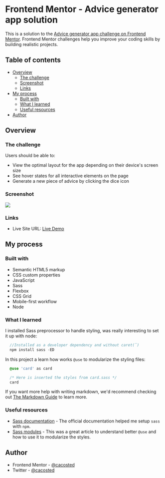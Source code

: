 # Frontend Mentor - Advice generator app solution

This is a solution to the [Advice generator app challenge on Frontend Mentor](https://www.frontendmentor.io/challenges/advice-generator-app-QdUG-13db). Frontend Mentor challenges help you improve your coding skills by building realistic projects.

## Table of contents

- [Overview](#overview)
  - [The challenge](#the-challenge)
  - [Screenshot](#screenshot)
  - [Links](#links)
- [My process](#my-process)
  - [Built with](#built-with)
  - [What I learned](#what-i-learned)
  - [Useful resources](#useful-resources)
- [Author](#author)


## Overview

### The challenge

Users should be able to:

- View the optimal layout for the app depending on their device's screen size
- See hover states for all interactive elements on the page
- Generate a new piece of advice by clicking the dice icon

### Screenshot

![](./screenshot.jpg)

### Links

- Live Site URL: [Live Demo](https://your-live-site-url.com)

## My process

### Built with

- Semantic HTML5 markup
- CSS custom properties
- JavaScript
- Sass
- Flexbox
- CSS Grid
- Mobile-first workflow
- Node

### What I learned

I installed Sass preprocessor to handle styling, was really interesting to set it up with node:

```js
  //Installed as a developer dependency and without caret(ˆ)
  npm install sass -ED
```

In this project a learn how works `@use` to modularize the styling files:
```css
  @use 'card' as card

  /* Here is inserted the styles from card.sass */
  card
```

If you want more help with writing markdown, we'd recommend checking out [The Markdown Guide](https://www.markdownguide.org/) to learn more.

### Useful resources

- [Sass documentation](https://sass-lang.com/) - The official documentation helped me setup `sass` with `npm`.
- [Sass modules](https://css-tricks.com/introducing-sass-modules/) - This was a great article to understand better `@use` and how to use it to modularize the styles.

## Author

- Frontend Mentor - [@cacosted](https://www.frontendmentor.io/profile/cacosted)
- Twitter - [@cacosted](https://www.twitter.com/cacosted)


